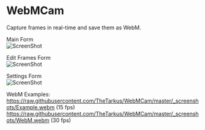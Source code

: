 WebMCam
=======

Capture frames in real-time and save them as WebM.


Main Form<br/>
![ScreenShot](https://raw.githubusercontent.com/TheTarkus/WebMCam/master/_screenshots/main.png)

Edit Frames Form<br/>
![ScreenShot](https://raw.githubusercontent.com/TheTarkus/WebMCam/master/_screenshots/frames.png)

Settings Form<br/>
![ScreenShot](https://raw.githubusercontent.com/TheTarkus/WebMCam/master/_screenshots/settings.png)

WebM Examples:<br/>
https://raw.githubusercontent.com/TheTarkus/WebMCam/master/_screenshots/Example.webm (15 fps)<br/>
https://raw.githubusercontent.com/TheTarkus/WebMCam/master/_screenshots/WebM.webm (30 fps)
